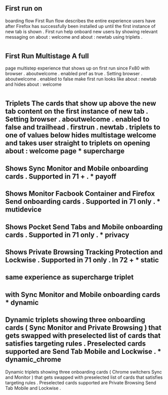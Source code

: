 #
First
run
on
-
boarding
flow
First
Run
flow
describes
the
entire
experience
users
have
after
Firefox
has
successfully
been
installed
up
until
the
first
instance
of
new
tab
is
shown
.
First
run
help
onboard
new
users
by
showing
relevant
messaging
on
about
:
welcome
and
about
:
newtab
using
triplets
.
#
#
#
First
Run
Multistage
A
full
-
page
multistep
experience
that
shows
up
on
first
run
since
Fx80
with
browser
.
aboutwelcome
.
enabled
pref
as
true
.
Setting
browser
.
aboutwelcome
.
enabled
to
false
make
first
run
looks
like
about
:
newtab
and
hides
about
:
welcome
#
#
Triplets
The
cards
that
show
up
above
the
new
tab
content
on
the
first
instance
of
new
tab
.
Setting
browser
.
aboutwelcome
.
enabled
to
false
and
trailhead
.
firstrun
.
newtab
.
triplets
to
one
of
values
below
hides
multistage
welcome
and
takes
user
straight
to
triplets
on
opening
about
:
welcome
page
*
supercharge
-
Shows
Sync
Monitor
and
Mobile
onboarding
cards
.
Supported
in
71
+
.
*
payoff
-
Shows
Monitor
Facbook
Container
and
Firefox
Send
onboarding
cards
.
Supported
in
71
only
.
*
mutidevice
-
Shows
Pocket
Send
Tabs
and
Mobile
onboarding
cards
.
Supported
in
71
only
.
*
privacy
-
Shows
Private
Browsing
Tracking
Protection
and
Lockwise
.
Supported
in
71
only
.
In
72
+
*
static
-
same
experience
as
supercharge
triplet
-
with
Sync
Monitor
and
Mobile
onboarding
cards
*
dynamic
-
Dynamic
triplets
showing
three
onboarding
cards
(
Sync
Monitor
and
Private
Browsing
)
that
gets
swapped
with
preselected
list
of
cards
that
satisfies
targeting
rules
.
Preselected
cards
supported
are
Send
Tab
Mobile
and
Lockwise
.
*
dynamic_chrome
-
Dynamic
triplets
showing
three
onboarding
cards
(
Chrome
switchers
Sync
and
Monitor
)
that
gets
swapped
with
preselected
list
of
cards
that
satisfies
targeting
rules
.
Preselected
cards
supported
are
Private
Browsing
Send
Tab
Mobile
and
Lockwise
.
